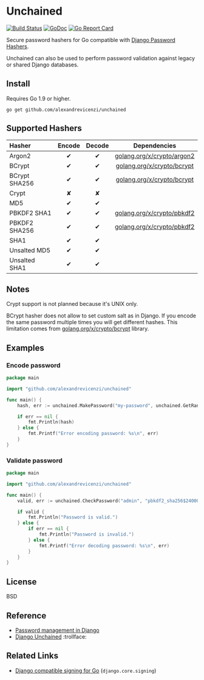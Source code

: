 # Unchained

[![Build Status](https://travis-ci.org/alexandrevicenzi/unchained.svg?branch=master)](https://travis-ci.org/alexandrevicenzi/unchained)
[![GoDoc](https://godoc.org/github.com/alexandrevicenzi/unchained?status.svg)](http://godoc.org/github.com/alexandrevicenzi/unchained)
[![Go Report Card](https://goreportcard.com/badge/github.com/alexandrevicenzi/unchained)](https://goreportcard.com/report/github.com/alexandrevicenzi/unchained)

Secure password hashers for Go compatible with [Django Password Hashers](https://docs.djangoproject.com/en/3.0/topics/auth/passwords/).

Unchained can also be used to perform password validation against legacy or shared Django databases.

## Install

Requires Go 1.9 or higher.

```
go get github.com/alexandrevicenzi/unchained
```

## Supported Hashers

| Hasher | Encode | Decode | Dependencies |
|:-------|:------:|:------:|:------------:|
| Argon2        | ✔ | ✔ | [golang.org/x/crypto/argon2](https://godoc.org/golang.org/x/crypto/argon2) |
| BCrypt        | ✔ | ✔ | [golang.org/x/crypto/bcrypt](https://godoc.org/golang.org/x/crypto/bcrypt) |
| BCrypt SHA256 | ✔ | ✔ | [golang.org/x/crypto/bcrypt](https://godoc.org/golang.org/x/crypto/bcrypt) |
| Crypt         | ✘ | ✘ |  |
| MD5           | ✔ | ✔ |  |
| PBKDF2 SHA1   | ✔ | ✔ | [golang.org/x/crypto/pbkdf2](https://godoc.org/golang.org/x/crypto/pbkdf2) |
| PBKDF2 SHA256 | ✔ | ✔ | [golang.org/x/crypto/pbkdf2](https://godoc.org/golang.org/x/crypto/pbkdf2) |
| SHA1          | ✔ | ✔ |  |
| Unsalted MD5  | ✔ | ✔ |  |
| Unsalted SHA1 | ✔ | ✔ |  |

## Notes

Crypt support is not planned because it's UNIX only.

BCrypt hasher does not allow to set custom salt as in Django.
If you encode the same password multiple times you will get different hashes.
This limitation comes from [golang.org/x/crypto/bcrypt](https://godoc.org/golang.org/x/crypto/bcrypt) library.

## Examples

### Encode password

```go
package main

import "github.com/alexandrevicenzi/unchained"

func main() {
    hash, err := unchained.MakePassword("my-password", unchained.GetRandomString(12), "default")

    if err == nil {
        fmt.Println(hash)
    } else {
        fmt.Printf("Error encoding password: %s\n", err)
    }
}
```

### Validate password

```go
package main

import "github.com/alexandrevicenzi/unchained"

func main() {
    valid, err := unchained.CheckPassword("admin", "pbkdf2_sha256$24000$JMO9TJawIXB1$5iz40fwwc+QW6lZY+TuNciua3YVMV3GXdgkhXrcvWag=")

    if valid {
        fmt.Println("Password is valid.")
    } else {
        if err == nil {
            fmt.Println("Password is invalid.")
        } else {
            fmt.Printf("Error decoding password: %s\n", err)
        }
    }
}
```

## License

BSD

## Reference

- [Password management in Django](https://docs.djangoproject.com/en/3.0/topics/auth/passwords/)
- [Django Unchained](http://www.imdb.com/title/tt1853728/) :trollface:

## Related Links

- [Django compatible signing for Go](https://gitlab.com/pennersr/djgo/) (`django.core.signing`)
